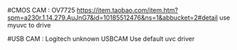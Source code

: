

#CMOS CAM : OV7725 
https://item.taobao.com/item.htm?spm=a230r.1.14.279.AuJnG7&id=10185512476&ns=1&abbucket=2#detail
use myuvc to drive

#USB CAM : Logitech unknown USBCAM 
Use default uvc driver 

